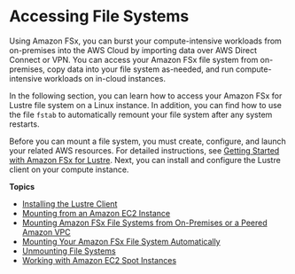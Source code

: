 # Accessing File Systems<a name="accessing-fs"></a>

Using Amazon FSx, you can burst your compute\-intensive workloads from on\-premises into the AWS Cloud by importing data over AWS Direct Connect or VPN\. You can access your Amazon FSx file system from on\-premises, copy data into your file system as\-needed, and run compute\-intensive workloads on in\-cloud instances\.

In the following section, you can learn how to access your Amazon FSx for Lustre file system on a Linux instance\. In addition, you can find how to use the file `fstab` to automatically remount your file system after any system restarts\.

Before you can mount a file system, you must create, configure, and launch your related AWS resources\. For detailed instructions, see [Getting Started with Amazon FSx for Lustre](getting-started.md)\. Next, you can install and configure the Lustre client on your compute instance\.

**Topics**
+ [Installing the Lustre Client](install-lustre-client.md)
+ [Mounting from an Amazon EC2 Instance](mounting-ec2-instance.md)
+ [Mounting Amazon FSx File Systems from On\-Premises or a Peered Amazon VPC](mounting-on-premises.md)
+ [Mounting Your Amazon FSx File System Automatically](mount-fs-auto-mount-onreboot.md)
+ [Unmounting File Systems](unmounting-fs.md)
+ [Working with Amazon EC2 Spot Instances](working-with-ec2-spot-instances.md)